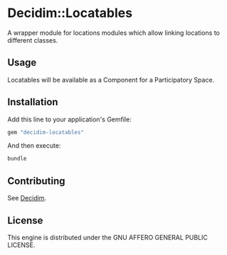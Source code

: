 # Decidim::Locatables

A wrapper module for locations modules which allow linking locations to different classes.

## Usage

Locatables will be available as a Component for a Participatory
Space.

## Installation

Add this line to your application's Gemfile:

```ruby
gem "decidim-locatables"
```

And then execute:

```bash
bundle
```

## Contributing

See [Decidim](https://github.com/decidim/decidim).

## License

This engine is distributed under the GNU AFFERO GENERAL PUBLIC LICENSE.
